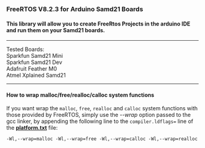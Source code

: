 ###  FreeRTOS V8.2.3 for Arduino Samd21 Boards  

####  This library will allow you to create FreeRtos Projects in the arduino IDE and run them on your Samd21 boards.  


***************************************************************************************************************
Tested Boards:  
 Sparkfun Samd21 Mini  
 Sparkfun Samd21 Dev  
 Adafruit Feather M0  
 Atmel Xplained Samd21  
 
***************************************************************************************************************

#### How to wrap malloc/free/realloc/calloc system functions
If you want wrap the `malloc`, `free`, `realloc` and `calloc` system functions with those provided by FreeRTOS, simply use the *--wrap* option passed to the gcc linker, by appending the following line to the `compiler.ldflags=` line of the [**platform.txt**](https://github.com/arduino/ArduinoCore-samd/blob/master/platform.txt) file:

```
-Wl,--wrap=malloc -Wl,--wrap=free -Wl,--wrap=calloc -Wl,--wrap=realloc
```

 
 
